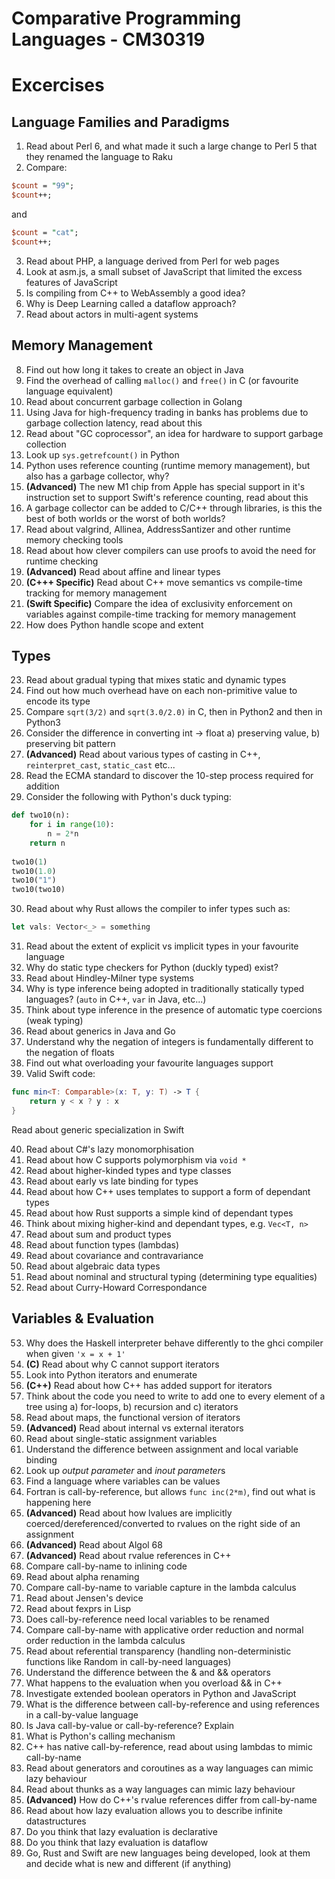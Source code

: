 # Comparative Programming Languages - CM30319

# Excercises

## Language Families and Paradigms 

1. Read about Perl 6, and what made it such a large change to Perl 5 that they renamed the language to Raku
2. Compare:

```perl
$count = "99";
$count++;
```
and
```perl
$count = "cat";
$count++;
```

3. Read about PHP, a language derived from Perl for web pages
4. Look at asm.js, a small subset of JavaScript that limited the excess features of JavaScript
5. Is compiling from C++ to WebAssembly a good idea?
6. Why is Deep Learning called a dataflow approach?
7. Read about actors in multi-agent systems

## Memory Management

8. Find out how long it takes to create an object in Java
9. Find the overhead of calling ```malloc()``` and ```free()``` in C (or favourite language equivalent)
10. Read about concurrent garbage collection in Golang
11. Using Java for high-frequency trading in banks has problems due to garbage collection latency, read about this
12. Read about "GC coprocessor", an idea for hardware to support garbage collection
13. Look up ```sys.getrefcount()``` in Python
14. Python uses reference counting (runtime memory management), but also has a garbage collector, why?
15. **(Advanced)** The new M1 chip from Apple has special support in it's instruction set to support Swift's reference counting, read about this
16. A garbage collector can be added to C/C++ through libraries, is this the best of both worlds or the worst of both worlds?
17. Read about valgrind, Allinea, AddressSantizer and other runtime memory checking tools
18. Read about how clever compilers can use proofs to avoid the need for runtime checking
19. **(Advanced)** Read about affine and linear types
20. **(C+++ Specific)** Read about C++ move semantics vs compile-time tracking for memory management
21. **(Swift Specific)** Compare the idea of exclusivity enforcement on variables against compile-time tracking for memory management
22. How does Python handle scope and extent

## Types

23. Read about gradual typing that mixes static and dynamic types
24. Find out how much overhead have on each non-primitive value to encode its type
25. Compare ```sqrt(3/2)``` and ```sqrt(3.0/2.0)``` in C, then in Python2 and then in Python3
26. Consider the difference in converting int -> float a) preserving value, b) preserving bit pattern
27. **(Advanced)** Read about various types of casting in C++, ```reinterpret_cast```, ```static_cast``` etc...
28. Read the ECMA standard to discover the 10-step process required for addition
29. Consider the following with Python's duck typing:

```python
def two10(n):
    for i in range(10):
        n = 2*n
    return n
    
two10(1)
two10(1.0)
two10("1")
two10(two10)
```

30. Read about why Rust allows the compiler to infer types such as:

```rust
let vals: Vector<_> = something
```

31. Read about the extent of explicit vs implicit types in your favourite language
32. Why do static type checkers for Python (duckly typed) exist?
33. Read about Hindley-Milner type systems
34. Why is type inference being adopted in traditionally statically typed languages? (```auto``` in C++, ```var``` in Java, etc...)
35. Think about type inference in the presence of automatic type coercions (weak typing)
36. Read about generics in Java and Go
37. Understand why the negation of integers is fundamentally different to the negation of floats
38. Find out what overloading your favourite languages support
39. Valid Swift code:

```swift
func min<T: Comparable>(x: T, y: T) -> T {
    return y < x ? y : x
}
```
Read about generic specialization in Swift

40. Read about C#'s lazy monomorphisation
41. Read about how C supports polymorphism via ```void *```
42. Read about higher-kinded types and type classes
43. Read about early vs late binding for types
44. Read about how C++ uses templates to support a form of dependant types
45. Read about how Rust supports a simple kind of dependant types
46. Think about mixing higher-kind and dependant types, e.g. ```Vec<T, n>```
47. Read about sum and product types
48. Read about function types (lambdas)
49. Read about covariance and contravariance
50. Read about algebraic data types
51. Read about nominal and structural typing (determining type equalities)
52. Read about Curry-Howard Correspondance

## Variables & Evaluation

53. Why does the Haskell interpreter behave differently to the ghci compiler when given ```'x = x + 1'```
54. **(C)** Read about why C cannot support iterators
55. Look into Python iterators and enumerate
56. **(C++)** Read about how C++ has added support for iterators
57. Think about the code you need to write to add one to every element of a tree using a) for-loops, b) recursion and c) iterators
58. Read about maps, the functional version of iterators
59. **(Advanced)** Read about internal vs external iterators
60. Read about single-static assignment variables
61. Understand the difference between assignment and local variable binding
62. Look up *output parameter* and *inout parameter*s
63. Find a language where variables can be values
64. Fortran is call-by-reference, but allows ```func inc(2*m)```, find out what is happening here
65. **(Advanced)** Read about how lvalues are implicitly coerced/dereferenced/converted to rvalues on the right side of an assignment
66. **(Advanced)** Read about Algol 68
67. **(Advanced)** Read about rvalue references in C++
68. Compare call-by-name to inlining code
69. Read about alpha renaming
70. Compare call-by-name to variable capture in the lambda calculus
71. Read about Jensen's device
72. Read about fexprs in Lisp
73. Does call-by-reference need local variables to be renamed
74. Compare call-by-name with applicative order reduction and normal order reduction in the lambda calculus
75. Read about referential transparency (handling non-deterministic functions like Random in call-by-need languages)
76. Understand the difference between the & and && operators
77. What happens to the evaluation when you overload && in C++
78. Investigate extended boolean operators in Python and JavaScript
79. What is the difference between call-by-reference and using references in a call-by-value language
80. Is Java call-by-value or call-by-reference? Explain
81. What is Python's calling mechanism
82. C++ has native call-by-reference, read about using lambdas to mimic call-by-name
83. Read about generators and coroutines as a way languages can mimic lazy behaviour
84. Read about thunks as a way languages can mimic lazy behaviour
85. **(Advanced)** How do C++'s rvalue references differ from call-by-name
86. Read about how lazy evaluation allows you to describe infinite datastructures
87. Do you think that lazy evaluation is declarative
88. Do you think that lazy evaluation is dataflow
89. Go, Rust and Swift are new languages being developed, look at them and decide what is new and different (if anything)
